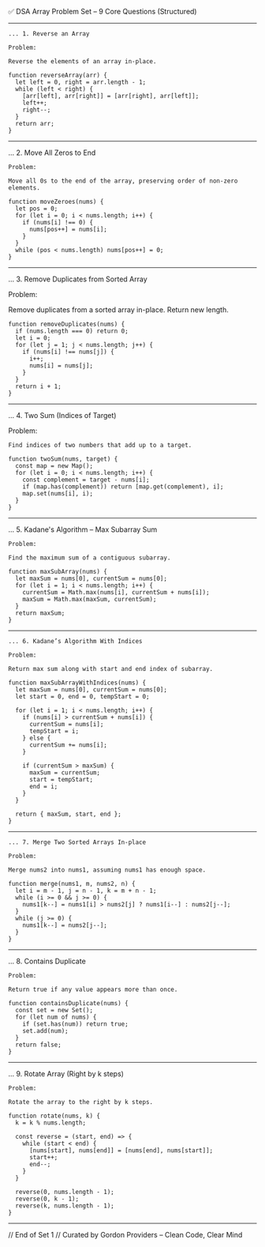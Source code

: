 ✅ DSA Array Problem Set – 9 Core Questions (Structured)


---
```
... 1. Reverse an Array

Problem:

Reverse the elements of an array in-place.

function reverseArray(arr) {
  let left = 0, right = arr.length - 1;
  while (left < right) {
    [arr[left], arr[right]] = [arr[right], arr[left]];
    left++;
    right--;
  }
  return arr;
}
```

---

... 2. Move All Zeros to End
```
Problem:

Move all 0s to the end of the array, preserving order of non-zero elements.

function moveZeroes(nums) {
  let pos = 0;
  for (let i = 0; i < nums.length; i++) {
    if (nums[i] !== 0) {
      nums[pos++] = nums[i];
    }
  }
  while (pos < nums.length) nums[pos++] = 0;
}

```
---

... 3. Remove Duplicates from Sorted Array

Problem:

Remove duplicates from a sorted array in-place. Return new length.
```
function removeDuplicates(nums) {
  if (nums.length === 0) return 0;
  let i = 0;
  for (let j = 1; j < nums.length; j++) {
    if (nums[i] !== nums[j]) {
      i++;
      nums[i] = nums[j];
    }
  }
  return i + 1;
}

```
---

... 4. Two Sum (Indices of Target)

Problem:
```
Find indices of two numbers that add up to a target.

function twoSum(nums, target) {
  const map = new Map();
  for (let i = 0; i < nums.length; i++) {
    const complement = target - nums[i];
    if (map.has(complement)) return [map.get(complement), i];
    map.set(nums[i], i);
  }
}
```

---

... 5. Kadane's Algorithm – Max Subarray Sum
```
Problem:

Find the maximum sum of a contiguous subarray.

function maxSubArray(nums) {
  let maxSum = nums[0], currentSum = nums[0];
  for (let i = 1; i < nums.length; i++) {
    currentSum = Math.max(nums[i], currentSum + nums[i]);
    maxSum = Math.max(maxSum, currentSum);
  }
  return maxSum;
}
```

---
```
... 6. Kadane’s Algorithm With Indices

Problem:

Return max sum along with start and end index of subarray.

function maxSubArrayWithIndices(nums) {
  let maxSum = nums[0], currentSum = nums[0];
  let start = 0, end = 0, tempStart = 0;

  for (let i = 1; i < nums.length; i++) {
    if (nums[i] > currentSum + nums[i]) {
      currentSum = nums[i];
      tempStart = i;
    } else {
      currentSum += nums[i];
    }

    if (currentSum > maxSum) {
      maxSum = currentSum;
      start = tempStart;
      end = i;
    }
  }

  return { maxSum, start, end };
}
```

---
```
... 7. Merge Two Sorted Arrays In-place

Problem:

Merge nums2 into nums1, assuming nums1 has enough space.

function merge(nums1, m, nums2, n) {
  let i = m - 1, j = n - 1, k = m + n - 1;
  while (i >= 0 && j >= 0) {
    nums1[k--] = nums1[i] > nums2[j] ? nums1[i--] : nums2[j--];
  }
  while (j >= 0) {
    nums1[k--] = nums2[j--];
  }
}
```

---

... 8. Contains Duplicate
```
Problem:

Return true if any value appears more than once.

function containsDuplicate(nums) {
  const set = new Set();
  for (let num of nums) {
    if (set.has(num)) return true;
    set.add(num);
  }
  return false;
}

```
---

... 9. Rotate Array (Right by k steps)
```
Problem:

Rotate the array to the right by k steps.

function rotate(nums, k) {
  k = k % nums.length;

  const reverse = (start, end) => {
    while (start < end) {
      [nums[start], nums[end]] = [nums[end], nums[start]];
      start++;
      end--;
    }
  }

  reverse(0, nums.length - 1);
  reverse(0, k - 1);
  reverse(k, nums.length - 1);
}

```
---

// End of Set 1 // Curated by Gordon Providers – Clean Code, Clear Mind

